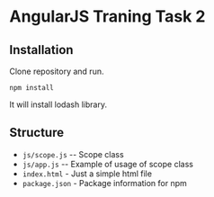 AngularJS Traning Task 2
===
Installation
---
Clone repository and run. 
```
npm install
```
 It will install lodash library. 

Structure
---
* `js/scope.js` -- Scope class
* `js/app.js` -- Example of usage of scope class 
* `index.html` - Just a simple html file
* `package.json` - Package information for npm